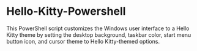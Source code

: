 # Hello-Kitty-Powershell
 This PowerShell script customizes the Windows user interface to a Hello Kitty theme by setting the desktop background, taskbar color, start menu button icon, and cursor theme to Hello Kitty-themed options.
